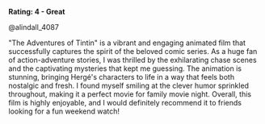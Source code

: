**Rating: 4 - Great**

@alindall_4087

"The Adventures of Tintin" is a vibrant and engaging animated film that successfully captures the spirit of the beloved comic series. As a huge fan of action-adventure stories, I was thrilled by the exhilarating chase scenes and the captivating mysteries that kept me guessing. The animation is stunning, bringing Hergé's characters to life in a way that feels both nostalgic and fresh. I found myself smiling at the clever humor sprinkled throughout, making it a perfect movie for family movie night. Overall, this film is highly enjoyable, and I would definitely recommend it to friends looking for a fun weekend watch!
